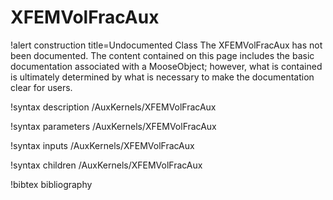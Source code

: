 <!-- MOOSE Documentation Stub: Remove this when content is added. -->

# XFEMVolFracAux

!alert construction title=Undocumented Class
The XFEMVolFracAux has not been documented. The content contained on this page
includes the basic documentation associated with a MooseObject; however, what is contained is
ultimately determined by what is necessary to make the documentation clear for users.

!syntax description /AuxKernels/XFEMVolFracAux

!syntax parameters /AuxKernels/XFEMVolFracAux

!syntax inputs /AuxKernels/XFEMVolFracAux

!syntax children /AuxKernels/XFEMVolFracAux

!bibtex bibliography
